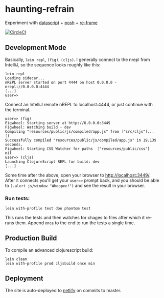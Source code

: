 # haunting-refrain

Experiment with [datascript](https://github.com/tonsky/datascript) + 
[posh](https://github.com/mpdairy/posh) + [re-frame](https://github.com/Day8/re-frame)

[![CircleCI](https://circleci.com/gh/timgilbert/haunting-refrain-posh/tree/develop.svg?style=svg)](https://circleci.com/gh/timgilbert/haunting-refrain-posh/tree/develop)

## Development Mode

Basically, `lein repl`, `(fig)`, `(cljs)`. I generally connect to the nrepl
from IntelliJ, so the sequence looks roughly like this:

```
lein repl
Loading sidecar...
nREPL server started on port 4444 on host 0.0.0.0 - nrepl://0.0.0.0:4444
[...]
user=> 
```

Connect an IntelliJ remote nREPL to localhost:4444, or just continue with the terminal.

```
user=> (fig)
Figwheel: Starting server at http://0.0.0.0:3449
Figwheel: Watching build - dev
Compiling "resources/public/js/compiled/app.js" from ["src/cljs"]...
()
Successfully compiled "resources/public/js/compiled/app.js" in 19.139 seconds.
Figwheel: Starting CSS Watcher for paths  ["resources/public/css"]
nil
user=> (cljs)
Launching ClojureScript REPL for build: dev
[...]
```

Some time after the above, open your browser to [http://localhost:3449/](http://localhost:3449/).
After it connects you'll get your `user=>` prompt back, and you should be able to
`(.alert js/window "Whoopee!")` and see the result in your browser.

### Run tests:

```
lein with-profile test doo phantom test
```

This runs the tests and then watches for chages to files after which it re-runs them.
Append `once` to the end to run the tests a single time.

## Production Build

To compile an advanced clojurescript build:

```
lein clean
lein with-profile prod cljsbuild once min
```

## Deployment

The site is auto-deployed to [netlify](https://www.netlify.com) on commits 
to master.
